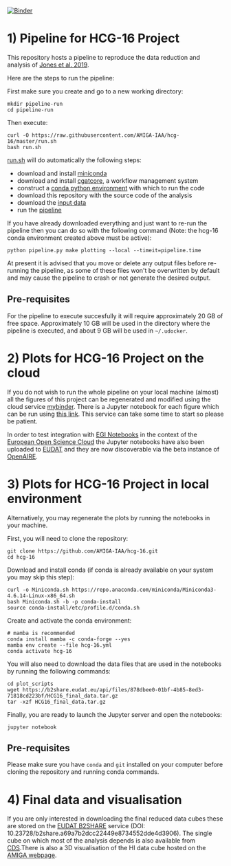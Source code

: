 [![Binder](https://mybinder.org/badge_logo.svg)](https://mybinder.org/v2/gh/AMIGA-IAA/hcg-16/master)

# 1) Pipeline for HCG-16 Project

This repository hosts a pipeline to reproduce the data reduction and analysis of [Jones et al. 2019](https://ui.adsabs.harvard.edu/abs/2019A%26A...632A..78J/abstract).

Here are the steps to run the pipeline:

First make sure you create and go to a new working directory:
```
mkdir pipeline-run
cd pipeline-run
```
Then execute:
```
curl -O https://raw.githubusercontent.com/AMIGA-IAA/hcg-16/master/run.sh
bash run.sh
```

[run.sh](https://github.com/AMIGA-IAA/hcg-16/blob/master/run.sh) will do automatically the following steps:
* download and install [miniconda](https://docs.conda.io/en/latest/miniconda.html)
* download and install [cgatcore](https://github.com/cgat-developers/cgat-core/), a workflow management system
* construct a [conda python environment](https://github.com/AMIGA-IAA/hcg-16/blob/master/hcg-16.yml) with which to run the code
* download this repository with the source code of the analysis
* download the [input data](https://b2share.eudat.eu/records/f8fcd84bcd454bdc8ea0ec2d69bdfe9a)
* run the [pipeline](https://github.com/AMIGA-IAA/hcg-16/blob/master/cgatcore/pipeline.py)

If you have already downloaded everything and just want to re-run the pipeline then you can do so with the following command
(Note: the hcg-16 conda environment created above must be active):
```
python pipeline.py make plotting --local --timeit=pipeline.time
```
At present it is advised that you move or delete any output files before re-running the pipeline, as some of these files
won't be overwritten by default and may cause the pipeline to crash or not generate the desired output.

## Pre-requisites
For the pipeline to execute succesfully it will require approximately 20 GB of free
space. Approximately 10 GB will be used in the directory where the pipeline is executed, and about 9 GB will be used in `~/.udocker`.

# 2) Plots for HCG-16 Project on the cloud

If you do not wish to run the whole pipeline on your local machine (almost) all the figures of this project can be regenerated
and modified using the cloud service [mybinder](https://mybinder.org/). There is a Jupyter notebook for each figure which can
be run using [this link](https://mybinder.org/v2/gh/AMIGA-IAA/hcg-16/master). This service can take some time to start so please
be patient.

In order to test integration with [EGI Notebooks](https://marketplace.eosc-portal.eu/services/egi-notebooks) in the context of the [European Open Science Cloud](https://eosc-portal.eu/) the Jupyter notebooks have also been uploaded to [EUDAT](https://b2share.eudat.eu/records/adf6e2e942b04561a8640c449b48c14a) and they are now discoverable via the beta instance of [OpenAIRE](https://beta.explore.openaire.eu/search/software?pid=10.23728%2Fb2share.adf6e2e942b04561a8640c449b48c14a).

# 3) Plots for HCG-16 Project in local environment

Alternatively, you may regenerate the plots by running the notebooks in your machine. 

First, you will need to clone the repository:
```
git clone https://github.com/AMIGA-IAA/hcg-16.git
cd hcg-16
```
Download and install conda (if conda is already available on your system you may skip this step):
```
curl -o Miniconda.sh https://repo.anaconda.com/miniconda/Miniconda3-4.6.14-Linux-x86_64.sh
bash Miniconda.sh -b -p conda-install
source conda-install/etc/profile.d/conda.sh
```
Create and activate the conda environment:
```
# mamba is recommended
conda install mamba -c conda-forge --yes
mamba env create --file hcg-16.yml
conda activate hcg-16
```

You will also need to download the data files that are used in the notebooks by running the following commands:

```
cd plot_scripts
wget https://b2share.eudat.eu/api/files/878dbee0-01bf-4b85-8ed3-71818cd223bf/HCG16_final_data.tar.gz
tar -xzf HCG16_final_data.tar.gz
```

Finally, you are ready to launch the Jupyter server and open the notebooks:
``` 
jupyter notebook 
```

## Pre-requisites
Please make sure you have `conda` and `git` installed on your computer before cloning the repository and running conda commands. 
 

# 4) Final data and visualisation

If you are only interested in downloading the final reduced data cubes these are stored on the [EUDAT B2SHARE](https://b2share.eudat.eu/records/a69a7b2dcc22449e8734552dde4d3906) service (DOI: 10.23728/b2share.a69a7b2dcc22449e8734552dde4d3906). The single cube on which most of the analysis depends is also available from [CDS](http://vizier.u-strasbg.fr/viz-bin/getCatFile?-plus=-%2b&J/A%2bA/632/A78/./fits/HCG16_CD_rob2_MS.pbcor.fits).There is also a 3D visualisation of the HI data cube hosted on the [AMIGA webpage](http://amiga-db.iaa.es/FCKeditor/UserFiles/X3D/HCG16/HCG16.html).

